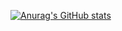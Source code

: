 [![Anurag's GitHub stats](https://github-readme-stats.vercel.app/api?username=ldy9037)](https://github.com/anuraghazra/github-readme-stats)
